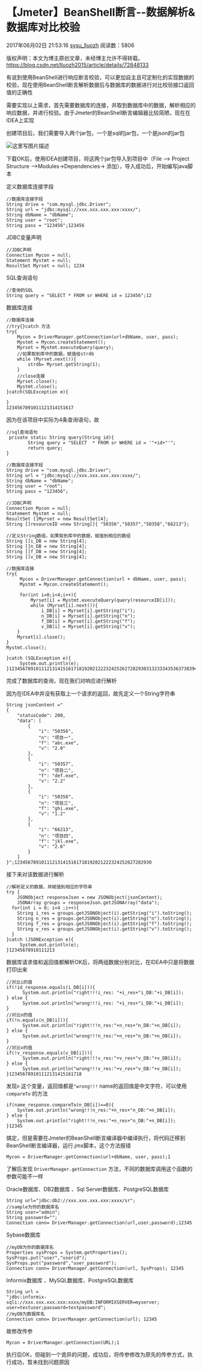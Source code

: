 # 【Jmeter】BeanShell断言--数据解析&数据库对比校验

2017年06月02日 21:53:16 [sysu_lluozh](https://me.csdn.net/lluozh2015) 阅读数：5806



 版权声明：本文为博主原创文章，未经博主允许不得转载。 https://blog.csdn.net/lluozh2015/article/details/72848133

有说到使用BeanShell进行响应断言校验，可以更加自主且可定制化的实现数据的校验，现在使用BeanShell断言解析数据后与数据库的数据进行对比校验接口返回值的正确性

需要实现以上需求，首先需要数据库的连接，并取到数据库中的数据，解析相应的响应数据，并进行校验。由于Jmeter的BeanShell断言编辑器比较简陋，现在在IDEA上实现

创建项目后，我们需要导入两个jar包，一个是sql的jar包，一个是json的jar包

![这里写图片描述](https://img-blog.csdn.net/20170602215606668?watermark/2/text/aHR0cDovL2Jsb2cuY3Nkbi5uZXQvbGx1b3poMjAxNQ==/font/5a6L5L2T/fontsize/400/fill/I0JBQkFCMA==/dissolve/70/gravity/SouthEast)

下载OK后，使用IDEA创建项目，将这两个jar包导入到项目中（File –> Project Structure –>Modules->Dependencies-> 添加），导入成功后，开始编写java脚本

定义数据库连接字段

```
//数据库连接字段
String drive = "com.mysql.jdbc.Driver";
String url = "jdbc:mysql://xxx.xxx.xxx.xxx:xxxx/";
String dbName = "dbName";
String user = "root";
String pass = "123456";123456
```

JDBC变量声明

```
//JDBC声明  
Connection Mycon = null;  
Statement Mystmt = null;  
ResultSet Myrset = null; 1234
```

SQL查询语句

```
//查询的SQL
String query = "SELECT * FROM sr WHERE id = 123456";12
```

数据库连接

```
//数据库连接
//try{}catch 方法
try{  
    Mycon = DriverManager.getConnection(url+dbName, user, pass);
    Mystmt = Mycon.createStatement();  
    Myrset = Mystmt.executeQuery(query); 
    //如果取到库中的数据，赋值给strdb
    while (Myrset.next()){  
        strdb= Myrset.getString(1);  
    }
    //close连接 
    Myrset.close();  
    Mystmt.close(); 
}catch(SQLException e){  

}  
1234567891011121314151617
```

因为在该项目中实际为4条查询语句，故

```
//sql查询语句
 private static String query(String id){
        String query = "SELECT  * FROM sr WHERE id = '"+id+"'";
        return query;
}

//数据库连接字段
String drive = "com.mysql.jdbc.Driver";
String url = "jdbc:mysql://xxx.xxx.xxx.xxx:xxxx/";
String dbName = "dbName";
String user = "root";
String pass = "123456";

//JDBC声明
Connection Mycon = null;
Statement Mystmt = null;
ResultSet []Myrset = new ResultSet[4];
String []resourceID =new String[]{ "50356","50357","50358","66213"};

//定义String数组，如果取到库中的数据，赋值到相应的数组
String []i_DB = new String[4];
String []n_DB = new String[4];
String []f_DB = new String[4];
String []v_DB = new String[4];

//数据库连接
try{
     Mycon = DriverManager.getConnection(url + dbName, user, pass);
     Mystmt = Mycon.createStatement();

     for(int i=0;i<4;i++){
         Myrset[i] = Mystmt.executeQuery(query(resourceID[i]));
         while (Myrset[i].next()){
             i_DB[i] = Myrset[i].getString("i");
             n_DB[i] = Myrset[i].getString("n");
             f_DB[i] = Myrset[i].getString("f");
             v_DB[i] = Myrset[i].getString("v");
    }
    Myrset[i].close();
}
Mystmt.close();

}catch (SQLException e){
     System.out.println(e);
}123456789101112131415161718192021222324252627282930313233343536373839404142434445
```

完成了数据库的查询，现在我们对响应进行解析

因为在IDEA中并没有获取上一个请求的返回，故先定义一个String字符串

```
String jsonContent ="
{
    "statusCode": 200,
    "data": [
        {
            "i": "50356",
            "n": "项目一",
            "f": "abc.exe",
            "v": "2.0"
        },
        {
            "i": "50357",
            "n": "项目二",
            "f": "def.exe",
            "v": "2.2"
        },
        {
            "i": "50358",
            "n": "项目三",
            "f": "ghi.exe",
            "v": "1.2"
        },
        {
            "i": "66213",
            "n": "项目四",
            "f": "jkl.exe",
            "v": "2.6"
        }
    ]
}";123456789101112131415161718192021222324252627282930
```

接下来对该数据进行解析

```
//解析定义的数据，并赋值到相应的字符串
try {
    JSONObject responseJson = new JSONObject(jsonContent);
    JSONArray groups = responseJson.getJSONArray("data");
  for(int i = 0; i<4 ;i++){
    String i_res = groups.getJSONObject(i).getString("i").toString();
    String n_res = groups.getJSONObject(i).getString("n").toString();
    String f_res = groups.getJSONObject(i).getString("f").toString();
    String v_res = groups.getJSONObject(i).getString("v").toString();
  }
}catch (JSONException e){
     System.out.println(e);
}12345678910111213
```

数据库请求值和返回值都解析OK后，将两组数据分别对比，在IDEA中只是将数据打印出来

```
//对比i的值
if(!id_response.equals(i_DB[i])){
      System.out.println("right!!!i_res: "+i_res+"i_DB:"+i_DB[i]);
} else {
      System.out.println("wrong!!!i_res: "+i_res+"i_DB:"+i_DB[i]);
}
//对比n的值
if(!n.equals(n_DB[i])){
      System.out.println("right!!!n_res:"+n_res+"n_DB:"+n_DB[i]);
} else {
      System.out.println("wrong!!!n_res:"+n_res+"n_DB:"+n_DB[i]);
}
//对比v的值
if(!v_response.equals(v_DB[i])){
      System.out.println("right!!!v_res:"+v_res+"v_DB:"+v_DB[i]);
} else {
      System.out.println("wrong!!!v_res:"+v_res+"v_DB:"+v_DB[i]);
}123456789101112131415161718
```

发现`n` 这个变量，返回值都是`"wrong!!!` 
name的返回值是中文字符，可以使用`compareTo` 的方法

```
if(name_response.compareTo(n_DB[i])==0){
    System.out.println("wrong!!!n_res:"+n_res+"n_DB:"+n_DB[i]);
} else {
    System.out.println("right!!!n_res:"+n_res+"n_DB:"+n_DB[i]);
}12345
```

搞定，但是需要在Jmeter的BeanShell断言编译器中编译执行，将代码迁移到BeanShell断言编译器，运行.jmx脚本，这个方法报错

```
Mycon = DriverManager.getConnection(url+dbName, user, pass);1
```

了解后发现 `DriverManager.getConnection` 方法，不同的数据库调用这个函数的参数可能不一样

Oracle数据库、DB2数据库 、Sql Server数据库、PostgreSQL数据库

```
String url="jdbc:db2://xxx.xxx.xxx.xxx:xxxx/sr"; 
//sample为你的数据库名 
String user="admin"; 
String password=""; 
Connection conn= DriverManager.getConnection(url,user,password);12345
```

Sybase数据库

```
//myDB为你的数据库名 
Properties sysProps = System.getProperties(); 
SysProps.put("user","userid"); 
SysProps.put("password","user_password"); 
Connection conn= DriverManager.getConnection(url, SysProps); 12345
```

Informix数据库 、MySQL数据库、PostgreSQL数据库

```
String url = 
"jdbc:informix-sqli://xxx.xxx.xxx.xxx:xxxx/myDB:INFORMIXSERVER=myserver; 
user=testuser;password=testpassword"; 
//myDB为数据库名 
Connection conn= DriverManager.getConnection(url); 12345
```

故修改传参

```
Mycon = DriverManager.getConnection(URL);1
```

执行后OK，但碰到一个诡异的问题，成功后，将传参修改为原先的传参方式，执行成功，暂未找到问题原因